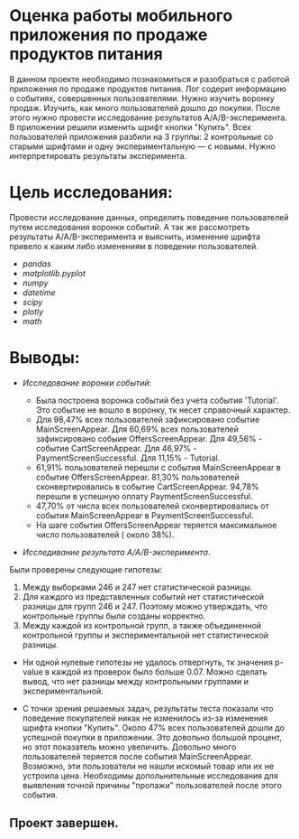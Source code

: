 # Оценка работы мобильного приложения по продаже продуктов питания
В данном проекте необходимо познакомиться и разобраться с работой приложения по продаже продуктов питания. Лог содерит информацию о событиях, совершенных пользователями. Нужно изучить воронку продаж. Изучить, как много пользователей дошло до покупки.
После этого нужно провести исследование результатов A/A/B-эксперимента. В приложении решили изменить шрифт кнопки "Купить". Всех пользователей приложения разбили на 3 группы: 2 контрольные со старыми шрифтами и одну экспериментальную — с новыми. Нужно интерпретировать результаты эксперимента.

# Цель исследования:
Провести исследование данных, определить поведение пользователей путем исследования воронки событий. А так же рассмотреть результаты A/A/B-эксперимента и выяснить, изменение шрифта привело к каким либо изменениям в поведении пользователей.

- *pandas*
- *matplotlib.pyplot*
- *numpy*
- *datetime*
- *scipy*
- *plotly*
- *math*

# Выводы:
- *Исследование воронки событий*:

    - Была построена воронка событий без учета события 'Tutorial'. Это событие не вошло в воронку, тк несет справочный характер.
    - Для 98,47% всех пользователей зафиксировано событие MainScreenAppear. Для 60,69% всех пользователей зафиксировано собыие OffersScreenAppear. Для 49,56% - событие CartScreenAppear. Для 46,97% - PaymentScreenSuccessful. Для 11,15% - Tutorial.
    - 61,91% пользователей перешли с события MainScreenAppear в событие OffersScreenAppear. 81,30% пользователей сконвертировались в событие CartScreenAppear. 94,78% перешли в успешную оплату PaymentScreenSuccessful.
    - 47,70% от числа всех пользователей сконвертировались от события MainScreenAppear в PaymentScreenSuccessful.
    - На шаге события OffersScreenAppear теряется максимальное число пользователей ( около 38%).

- *Исследивание результата A/A/B-эксперимента*.

Были проверены следующие гипотезы:
 1. Между выборками 246 и 247 нет статистической разницы.
 2. Для каждого из представленных событий нет статистической разницы для групп 246 и 247. Поэтому можно утверждать, что контрольные группы были созданы корректно.
 3. Между каждой из контрольной групп, а также объединенной контрольной группы и экспериментальной нет статистической разницы.

- Ни одной нулевые гипотезы не удалось отвергнуть, тк значения p-value в каждой из проверок было больше 0.07. Можно сделать вывод, что нет разницы между контрольными группами и экспериментальной.

- С точки зрения решаемых задач, результаты теста показали что поведение покупателей никак не изменилось из-за изменения шрифта кнопки "Купить". Около 47% всех пользователей дошли до успешной покупки в приложении. Это довольно большой процент, но этот показатель можно увеличить. Довольно много пользователей теряется после события MainScreenAppear. Возможно, эти пользователи не нашли искомый товар или их не устроила цена. Необходимы допольнительные исследования для выявления точной причины "пропажи" пользователей после этого события.
## Проект завершен.
